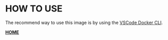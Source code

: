 # HOW TO USE

The recommend way to use this image is by using the [VSCode Docker CLI](https://gitlab.com/exadra37-dockerize-vscode/vscode-docker-cli).


**[HOME](https://gitlab.com/exadra37-docker-images/visual-studio-code)**
